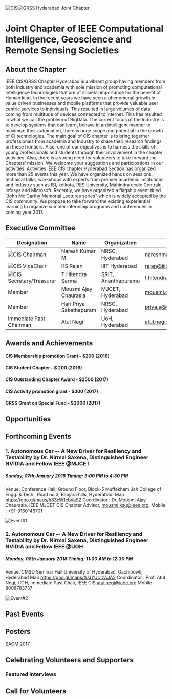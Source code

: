 ![CIS](img/logo/cis-logo.jpg?raw=true)![GRSS](img/logo/grss-logo2.jpg?raw=true) Hyderabad Joint Chapter

# Joint Chapter of IEEE Computational Intelligence, Geoscience and Remote Sensing Societies
## About the Chapter
IEEE CIS/GRSS Chapter Hyderabad is a vibrant group having members from both Industry and academia with sole mission of promoting computational Intelligence technologies that are of societal importance for the benefit of Human kind. In the recent years we have seen a phenomenal growth in value driven businesses and mobile platforms that provide valuable user centric services to individuals. This resulted in large volumes of data coming from multitude of devices connected to internet. This has resulted in what we call the problem of BigData. The current focus of the Industry is to develop systems that can learn, behave in an intelligent manner to maximize their automation, there is huge scope and potential in the growth of CI technologies. The main goal of CIS chapter is to bring together professionals from academia and Industry to share their research findings on these frontiers. Also, one of our objectives is to harness the skills of young professionals and students through their involvement in the chapter activities. Also, there is a strong need for volunteers to take forward the Chapters’ mission. We welcome your suggestions and participations in our activities.
Activities
IEEE CIS chapter Hyderabad Section has organized more than 25 events this year. We have organized hands on sessions, technical talks, workshops with experts from premier academic institutions and Industry such as ISI, kolkota, PES University, Mahindra ecole Centrale, Infosys and Microsoft. Recently, we have organized a flagship event titled “John Mc Carthy Memorial Lectures series” which is widely accepted by the CIS community. We propose to take forward the existing experiential learning to organize summer internship programs and conferences in coming year 2017.

## Executive Committee

|Designation|     Name        |    Organization|E-mail|#Membership|
|-----------|-----------------|--------|-----------------|----------|
|![CIS](img/ec/chair.jpg?raw=true) Chairman   |Naresh Kumar M   |NRSC, Hyderabad    |nareshm@ieee.org |SM 92101512|
|![CIS](img/ec/vicechair.jpg?raw=true) ViceChair | KS Rajan |IIIT Hyderabad| rajan@iiit.ac.in| M 92104718|
|![CIS](img/ec/secretary.jpg?raw=true) Secretary/Treasurer | T Hitendra Sarma |SRIT, Ananthapuramu |t.hitendrasarma@gmail.com |M 91168866|
|Member |Mousmi Ajay Chaurasia | MJCET, Hyderabad |mousmi.chaurasia@mjcollege.ac.in| M 91191414|
|Member | Hari Priya Sakethapuram| NRSC, Hyderabad| priya.s@ieee.org |M 94573404|
|Immediate Past Chairman |Atul Negi |UoH, Hyderabad| atul.negi@ieee.org| SM 3803707|

## Awards and Achievements
#### CIS Membership promotion Grant - $200  (2016)
#### CIS Student Chapter - $ 200 (2016)
#### CIS Outstanding Chapter Award - $2500 (2017)
#### CIS Activity promotion grant  - $300 (2017)
#### GRSS Grant on Special Fund - $3000 (2017)

## Opportunities

## Forthcoming Events

### 1. Autonomous Car -- A New Driver for Resiliency and Testability by Dr. Nirmal Saxena, Distinguished Engineer NVIDIA and Fellow IEEE @MJCET
##### Sunday, 07th January 2018 Timing: 3:00 PM to 4:30 PM
Venue: Conference Hall, Ground Floor, Block-5 Muffakham Jah College of Engg. & Tech., Road no 3, Banjara hills, Hyderabad.
Map https://goo.gl/maps/h83cW1cbVaS2
Coordinator : Dr. Mousmi Ajay Chaurasia, IEEE MJCET CIS Chapter Advisor, mousmi.ksu@ieee.org,
Mobile : +91-9160146701

![Event#1](events/flyer/EV1.jpg?raw=true)

### 2. Autonomous Car -- A New Driver for Resiliency and Testability by Dr. Nirmal Saxena, Distinguished Engineer NVIDIA and Fellow IEEE @UOH

##### Monday, 08th January 2018 Timing: 11:00 AM to 12:30 PM
Venue:  CMSD Seminar Hall
University of Hyderabad, Gachibowli, Hyderabad
Map  https://goo.gl/maps/tUJYUc1zAJA2
Coordinator : Prof. Atul Negi, UOH, Immediate Past Chair, IEEE CIS atul.negi@ieee.org
Mobile : 8008783737

![Event#2](events/flyer/EV2.jpg?raw=true)

## Past Events

## Posters
[SAGM 2017](https://drive.google.com/open?id=1o06NOaEiJQ92l1utrTkRXjFIYifnAVfV)
## Celebrating Volunteers and Supporters

### Featured Interviews

## Call for Volunteers
